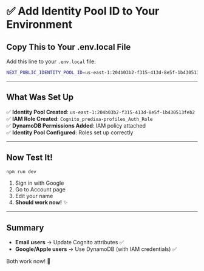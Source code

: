 # ✅ Add Identity Pool ID to Your Environment

## Copy This to Your .env.local File

Add this line to your `.env.local` file:

```bash
NEXT_PUBLIC_IDENTITY_POOL_ID=us-east-1:204b03b2-f315-413d-8e5f-1b430513feb2
```

---

## What Was Set Up

✅ **Identity Pool Created**: `us-east-1:204b03b2-f315-413d-8e5f-1b430513feb2`  
✅ **IAM Role Created**: `Cognito_predixa-profiles_Auth_Role`  
✅ **DynamoDB Permissions Added**: IAM policy attached  
✅ **Identity Pool Configured**: Roles set up correctly  

---

## Now Test It!

```bash
npm run dev
```

1. Sign in with Google
2. Go to Account page
3. Edit your name
4. **Should work now!** ✨

---

## Summary

- **Email users** → Update Cognito attributes ✅
- **Google/Apple users** → Use DynamoDB (with IAM credentials) ✅

Both work now! 🎉

